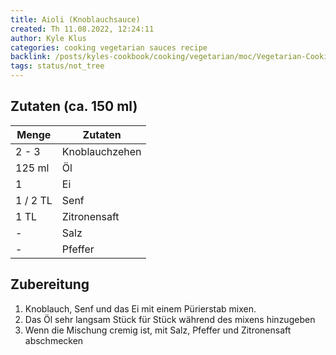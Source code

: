 ```yaml
---
title: Aioli (Knoblauchsauce)
created: Th 11.08.2022, 12:24:11
author: Kyle Klus
categories: cooking vegetarian sauces recipe
backlink: /posts/kyles-cookbook/cooking/vegetarian/moc/Vegetarian-Cooking-Recipes.html
tags: status/not_tree
---
```


## Zutaten (ca. 150 ml)

| Menge    | Zutaten                        |
| -------- | ------------------------------ |
| 2 - 3    | Knoblauchzehen                 |
| 125 ml   | Öl                             |
| 1        | Ei                             |
| 1 / 2 TL | Senf                           |
| 1 TL     | Zitronensaft                   |
| -        | Salz                           |
| -        | Pfeffer                        |

## Zubereitung

1. Knoblauch, Senf und das Ei mit einem Pürierstab mixen.
2. Das Öl sehr langsam Stück für Stück während des mixens hinzugeben
3. Wenn die Mischung cremig ist, mit Salz, Pfeffer und Zitronensaft abschmecken
